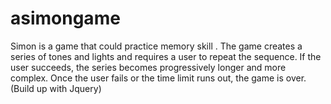 # asimongame
Simon is a game that could practice memory skill . The game creates a series of tones and lights and requires a user to repeat the sequence. If the user succeeds, the series becomes progressively longer and more complex. Once the user fails or the time limit runs out, the game is over.(Build up with Jquery)
